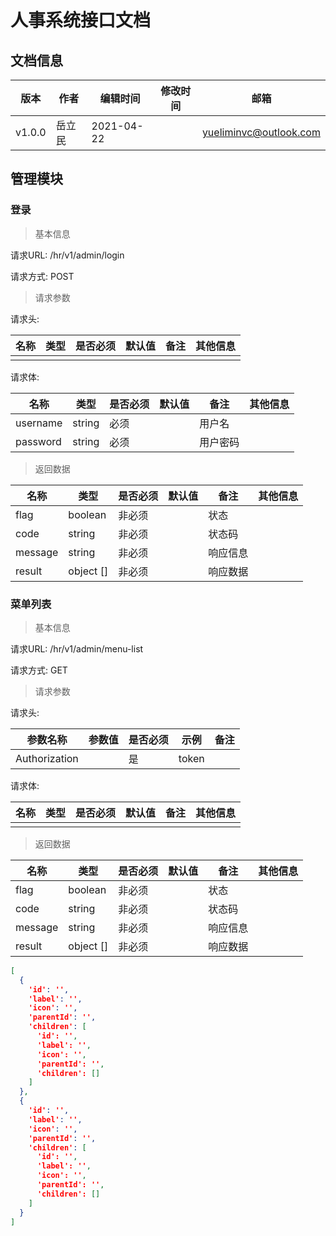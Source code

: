 # 人事系统接口文档

## 文档信息

| 版本   | 作者   | 编辑时间   | 修改时间 | 邮箱                   |
| ------ | ------ | ---------- | -------- | ---------------------- |
| v1.0.0 | 岳立民 | 2021-04-22 |          | yueliminvc@outlook.com |

## 管理模块

### 登录

>基本信息

请求URL: /hr/v1/admin/login

请求方式: POST

> 请求参数

请求头: 

| 名称     | 类型   | 是否必须 | 默认值 | 备注     | 其他信息 |
| -------- | ------ | -------- | ------ | -------- | -------- |
| | | | | | |

请求体:

| 名称     | 类型   | 是否必须 | 默认值 | 备注     | 其他信息 |
| -------- | ------ | -------- | ------ | -------- | -------- |
| username | string | 必须     |        | 用户名   |          |
| password | string | 必须     |        | 用户密码 |          |

> 返回数据

| 名称    | 类型      | 是否必须 | 默认值 | 备注     | 其他信息 |
| ------- | --------- | -------- | ------ | -------- | -------- |
| flag    | boolean   | 非必须   |        | 状态     |          |
| code    | string    | 非必须   |        | 状态码   |          |
| message | string    | 非必须   |        | 响应信息 |          |
| result  | object [] | 非必须   |        | 响应数据 |          |

### 菜单列表

> 基本信息

请求URL: /hr/v1/admin/menu-list

请求方式: GET

> 请求参数

请求头:

| 参数名称      | 参数值 | 是否必须 | 示例  | 备注 |
| ------------- | ------ | -------- | ----- | ---- |
| Authorization |        | 是       | token |      |

请求体: 

| 名称 | 类型 | 是否必须 | 默认值 | 备注 | 其他信息 |
| ---- | ---- | -------- | ------ | ---- | -------- |
|      |      |          |        |      |          |

> 返回数据

| 名称    | 类型      | 是否必须 | 默认值 | 备注     | 其他信息 |
| ------- | --------- | -------- | ------ | -------- | -------- |
| flag    | boolean   | 非必须   |        | 状态     |          |
| code    | string    | 非必须   |        | 状态码   |          |
| message | string    | 非必须   |        | 响应信息 |          |
| result  | object [] | 非必须   |        | 响应数据 |          |

```json
[
  {
    'id': '',
    'label': '',
    'icon': '',
    'parentId': '',
    'children': [
      'id': '',
      'label': '',
      'icon': '',
      'parentId': '',
      'children': []
    ]
  },
  {
    'id': '',
    'label': '',
    'icon': '',
    'parentId': '',
    'children': [
      'id': '',
      'label': '',
      'icon': '',
      'parentId': '',
      'children': []
    ]
  }
]
```

